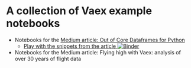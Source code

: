 # A collection of Vaex example notebooks


* Notebooks for the [Medium article: Out of Core Dataframes for Python](https://medium.com/p/12c102db044a/edit)
   * [Play with the snippets from the article ![Binder](https://mybinder.org/badge_logo.svg)](https://mybinder.org/v2/gh/vaexio/vaex-mybinder/master?filepath=medium-out-of-core%2Farticle_snippets.ipynb)
* Notebooks for the Medium article: Flying high with Vaex: analysis of over 30 years of flight data
